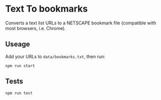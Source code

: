 # Text To bookmarks

Converts a text list URLs to a NETSCAPE bookmark file (compatible with most browsers, i.e. Chrome).

## Useage
Add your URLs to `data/bookmarks.txt`, then run:

```
npm run start
```

## Tests

```
npm run test
```
